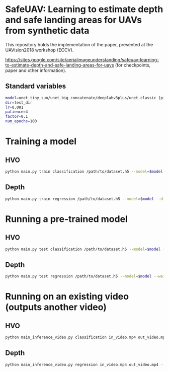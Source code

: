 # SafeUAV: Learning to estimate depth and safe landing areas for UAVs from synthetic data

This repository holds the implementation of the paper, presented at the UAVision2018 workshop (ECCV).

https://sites.google.com/site/aerialimageunderstanding/safeuav-learning-to-estimate-depth-and-safe-landing-areas-for-uavs (for checkpoints, paper and other information).

## Standard variables
```sh
model=unet_tiny_sun/unet_big_concatenate/deeplabv3plus/unet_classic (pick one)
dir=test_dir
lr=0.001
patience=4
factor=0.1
num_epochs=100
```

# Training a model

## HVO

```sh
python main.py train classification /path/to/dataset.h5 --model=$model --dir=$dir --label_dims=hvn_gt_p1 --batch_size=N --optimizer=Adam --learning_rate=$lr --patience=$patience --factor=$factor --num_epochs=$num_epochs
```

## Depth

```sh
python main.py train regression /path/to/dataset.h5 --model=$model --dir=$dir --label_dims=depth --batch_size=N --optimizer=Adam --learning_rate=$lr --patience=$patience --factor=$factor --num_epochs=$num_epochs
```


# Running a pre-trained model

## HVO

```sh
python main.py test classification /path/to/dataset.h5 --model=$model --weights_file=/path/to/checkpoint.pkl --test_plot_results=1 --label_dims=hvn_gt_p1 --batch_size=N
```

## Depth

```sh
python main.py test regression /path/to/dataset.h5 --model=$model --weights_file=/path/to/checkpoint.pkl --test_plot_results=1 --label_dims=depth --batch_size=N
```

# Running on an existing video (outputs another video)

## HVO
```sh
python main_inference_video.py classification in_video.mp4 out_video.mp4 --model=$model --weights_file=/path/to/checkpoint.pkl
```

## Depth
```sh
python main_inference_video.py regression in_video.mp4 out_video.mp4 --model=$model --weights_file=/path/to/checkpoint.pkl
```
